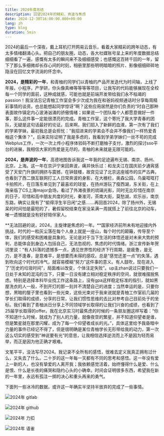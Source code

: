 ```yaml
---
title: 2024年度总结
description: 回望2024年的精彩、奔波与焦虑
date: 2024-12-30T16:00:00.000+00:00
lang: zh
type: blog
duration: 5min
---
```


2024的最后一个深夜，戴上耳机打开网易云音乐，看着大家精彩的跨年动态，有太多情绪翻涌心头。把自己的朋友圈，动态，各大社媒账号呈上来的年度数据总结细细看了一遍，感慨有太多的瞬间来不及细细感受；也感慨这百转千回的一年，留下了那么多细微却长存心间的时刻，相册里那些明明暗暗的照片、影像细细碎碎地隐没在回忆文字流淌的怀念中。

**2024，是精彩的一年**，和青柚的同学们以青柚的产品开发迭代为时间轴，上线了年报，小程序，产学研，你头像真棒等等等等项目，让我写的代码能够展现在全校每一个同学的面前，这种成就感，可能也就是前端开发带给我们永不枯竭的passion！我没法忘记青柚工作室会多少次成为我在和爸妈视频通话时分享每周精彩事情的谈资，也总能想起同学惊讶”啊？这些应用居然是你们负责的“时自己那种表面故作镇定内心波涛汹涌的骄傲情绪；如果说一个团队每个人都愿意做好一件事，那么这件事一定能很漂亮的完成。青柚工作室，这个寄托了我大学青春的团队，无疑是这句话最好的论证。后来啊，我们招入了新鲜的血液，第一次有了我们的学弟学妹，最初我总是会担忧：”我招进来的学弟会不会并不像我们一样热爱青柚这个集体？“，后来实际证明了我是多虑的，我看到学弟学妹们一丝不苟的完成Webplus工作，一次一次上传小程序体验码不断打磨柚子支付，激烈的探讨sso平台的进展，我相信大家的热爱是无尽的，青柚的未来就是无限可能的。

**2024，是奔波的一年**，高德地图告诉我这一年我的足迹遍布无锡、南京、扬州、北京、上海。这一年在京沪宁来回奔波，痛并快乐过：和龙夫江在国庆前夕通宵感受了天安门升旗的拥挤与震撼，在钟鼓楼，故宫见证了北京这座城市的庄严古典，也看到了西二旗互联网打工人日常奔波的身影，在大栅栏，奥森公园，鸟巢哐哐打卡拍照片，在日落东单见到了最喜欢的球星，在扬州游玩了瘦西湖，东关街，在上海亲临了CS上海major会场，看过了外滩夜景的琉璃光影，同时无比珍惜在南京的日子，珍惜和高中朋友共度的时光，秦淮河，茶南大街，莫愁湖，欢乐谷，南京东路，确实让我有了”偷得浮生半日闲“之感.......再回首2024，除了扬州外，无锡呆的时间怕是最短的了，暑假留校结束在家没呆满一周就搭上了前往北京的动车，唯一遗憾就是没有好好陪伴家人。

**无法回避的说，2024，主旋律是焦虑的一年。**国家经济前所未有地迎接内外挑战，时代的一粒灰尘落在每个人身上就是一座山，每个时代的颠簸，传导至个体，我们的感受和困难是具象的。无论是对于当下生活的体悟还是对未来大势的预判，总能体会到身边人包括自己，无法忽视的、焦虑的时代情绪。浙江宣传新年贺词里说：“有人抖落的遗憾多一点，遇见世界性的经济下行周期，是疲惫，是无力，是不逢春，是意难平，是想要而未得的感叹。总是“感觉还差一点”的失落，遇到吹向这个时代的冷气，就容易模糊“努力”这件事的意义。有人鼓吹，现在进入了“历史的垃圾时间”，局面难以改变，个体注定失败”。up主zhan说过只要我们一日处于未知的混沌的当下，只要一日没有建立相对稳定秩序的空间，就很难摆脱焦虑。特别是选择本科毕业找工作这条路上，没有gpa这样稳定标准的指引，就如黑屋洗衣的人一般，不到开灯的那一刻并不清楚自己的进度；当然幸运的是，只要你想，黑暗的屋子里也看到一些光束，这些光束对于我来说就是青柚工作室前几届的学长们取得的成绩，分享的日常，让我们惯性思维的去比对参考自己目前处于的坐标。我们看到了青柚派日分享上不同领域学长取得的让我们兴奋的成绩，也看到了25届学长取得的offer。我在北京实习时最焦虑的时候的一条朋友圈这样写着：“你不知道什么时候，就成为了别人的力量，就像夜空的繁星，并不知道仰望者是谁，但是繁星就在那里闪耀，成为了每一个仰望者成长的光。”，具体这里给予我昏暗中力量的事件已经记不得了，但是很明确是某位青柚学长无形带给我的动力，第一次这么切实的感受到“神说要有光”的意思，让我相信选择逆流而上不是因为轻而易举，而正是因为他正确才艰难。

文笔平平，没法写尽2024。我记录不全所有的感悟，很难去定义我真正拥有过什么，又失去了什么。二十岁的这一年每一天都有不同的思考和感悟。这一年没有爱上一新的人，也没有挚爱的人离开我；我依赖感觉活着，始终懂得什么是爱、什么是恨、什么是长夜的痛哭和隐约心头的小确幸。时间会证明很多东西，希望我在新的一年里，永远有孤注一掷的决心和重头再来的勇气。

下面列一些冰冷的数据，或许这一年确实半坚持半放弃的完成了一些事情。

![2024年 gitlab](/images/posts/2024-data-stats.png)

![2024年 github](/images/posts/2024-activity-1.png)

![2024年 力扣](/images/posts/2024-activity-2.png)

![2024年 语雀](/images/posts/2024-summary-chart.png)
